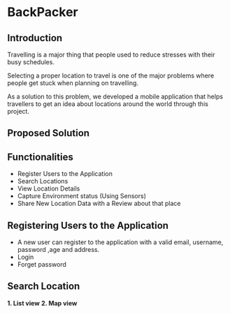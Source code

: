 # BackPacker
## Introduction
Travelling is a major thing that people used to reduce stresses with their busy schedules.

Selecting a proper location to travel is one of the major problems where people get stuck when planning on travelling.

As a solution to this problem, we developed a mobile application that helps travellers to get an idea about locations around the world through this project.

## Proposed Solution

## Functionalities

- Register Users to the Application
- Search Locations
- View Location Details
- Capture Environment status (Using Sensors)
- Share New Location Data with a Review about that place

## Registering Users to the Application

- A new user can register to the application with a valid email, username, password ,age and address.
- Login
- Forget password

## Search Location
 **1. List view**
 **2. Map view**


<!--stackedit_data:
eyJoaXN0b3J5IjpbMjEzNTU1NzczOF19
-->